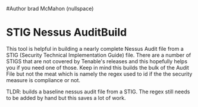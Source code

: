 #Author brad McMahon (nullspace)

# STIG Nessus AuditBuild
This tool is helpful in building a nearly complete Nessus Audit file from a STIG (Security Technical Implementation Guide) file. There are a number of STIGS that are not covered by Tenable's releases and this hopefully helps you if you need one of those. Keep in mind this builds the bulk of the Audit File but not the meat which is namely the regex used to id if the the security measure is compliance or not. 

TLDR:
builds a baseline nessus audit file from a  STIG. The regex still needs to be added by hand but this saves a lot of work.
